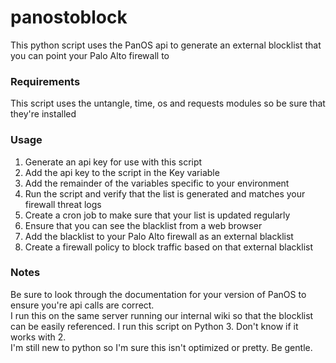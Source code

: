 # panostoblock
This python script uses the PanOS api to generate an external blocklist that you can point your Palo Alto firewall to

### Requirements ###

This script uses the untangle, time, os and requests modules so be sure that they're installed

### Usage ###

1.  Generate an api key for use with this script
2.  Add the api key to the script in the Key variable
3.  Add the remainder of the variables specific to your environment
4.  Run the script and verify that the list is generated and matches your firewall threat logs
5.  Create a cron job to make sure that your list is updated regularly
6.  Ensure that you can see the blacklist from a web browser
7.  Add the blacklist to your Palo Alto firewall as an external blacklist
8.  Create a firewall policy to block traffic based on that external blacklist

### Notes ###

Be sure to look through the documentation for your version of PanOS to ensure you're api calls are correct.  
I run this on the same server running our internal wiki so that the blocklist can be easily referenced.
I run this script on Python 3.  Don't know if it works with 2.  
I'm still new to python so I'm sure this isn't optimized or pretty.  Be gentle.  
